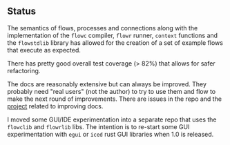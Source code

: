 ## Status
The semantics of flows, processes and connections along with the implementation of the `flowc` compiler, `flowr` 
runner, `context` functions and the `flowstdlib` library has allowed for the 
creation of a set of example flows that execute as expected.

There has pretty good overall test coverage (> 82%) that allows for safer refactoring.

The docs are reasonably extensive but can always be improved. They probably need "real users" (not the author)
to try to use them and flow to make the next round of improvements. There are issues in the repo
and the [project](https://github.com/users/andrewdavidmackenzie/projects/2/views/1) related to improving docs.

I moved some GUI/IDE experimentation into a separate repo that uses the `flowclib`  and `flowrlib` libs.
The intention is to re-start some GUI experimentation with `egui` or `iced` rust GUI libraries when 1.0
is released.